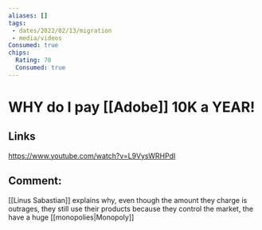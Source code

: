 ```yaml
---
aliases: []
tags:
 - dates/2022/02/13/migration
 - media/videos
Consumed: true
chips:
  Rating: 70
  Consumed: true
---
```

 

# WHY do I pay [[Adobe]] 10K a YEAR!
## Links 
https://www.youtube.com/watch?v=L9VysWRHPdI
## Comment:
[[Linus Sabastian]] explains why, even though the amount they charge is outrages, they still use their products because they control the market, the have a huge [[monopolies|Monopoly]]